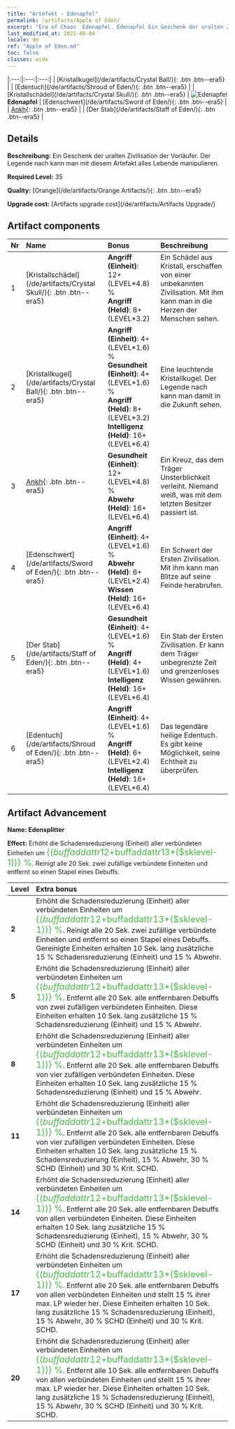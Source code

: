 ```yaml
---
title: "Artefakt - Edenapfel"
permalink: /artifacts/Apple of Eden/
excerpt: "Era of Chaos  Edenapfel. Edenapfel Ein Geschenk der uralten Zivilisation der Vorläufer. Der Legende nach kann man mit diesem Artefakt alles Lebende manipulieren."
last_modified_at: 2021-08-04
locale: de
ref: "Apple of Eden.md"
toc: false
classes: wide
---
```


  |:---:|:---:|:---:| 
  |  [Kristallkugel](/de/artifacts/Crystal Ball/){: .btn .btn--era5} |   |  [Edentuch](/de/artifacts/Shroud of Eden/){: .btn .btn--era5} | 
  |  [Kristallschädel](/de/artifacts/Crystal Skull/){: .btn .btn--era5} | ![Edenapfel](/images/t/icon_artifact_49.png) **Edenapfel** |  [Edenschwert](/de/artifacts/Sword of Eden/){: .btn .btn--era5} | 
  |  [Ankh](/de/artifacts/Ankh/){: .btn .btn--era5} |   |  [Der Stab](/de/artifacts/Staff of Eden/){: .btn .btn--era5} | 


## Details

 **Beschreibung:** Ein Geschenk der uralten Zivilisation der Vorläufer. Der Legende nach kann man mit diesem Artefakt alles Lebende manipulieren.

 **Required Level:** 35

 **Quality:** [Orange](/de/artifacts/Orange Artifacts/){: .btn .btn--era5}

 **Upgrade cost:** [Artifacts upgrade cost](/de/artifacts/Artifacts Upgrade/)



## Artifact components

  | Nr |    Name    |   Bonus | Beschreibung | 
  |:---|:-----------|:--------|:------------| 
  | 1 | [Kristallschädel](/de/artifacts/Crystal Skull/){: .btn .btn--era5} | **Angriff (Einheit)**: 12+(LEVEL\*4.8) %<br/>**Angriff (Held)**: 8+(LEVEL\*3.2) | Ein Schädel aus Kristall, erschaffen von einer unbekannten Zivilisation. Mit ihm kann man in die Herzen der Menschen sehen. | 
  | 2 | [Kristallkugel](/de/artifacts/Crystal Ball/){: .btn .btn--era5} | **Angriff (Einheit)**: 4+(LEVEL\*1.6) %<br/>**Gesundheit (Einheit)**: 4+(LEVEL\*1.6) %<br/>**Angriff (Held)**: 8+(LEVEL\*3.2)<br/>**Intelligenz (Held)**: 16+(LEVEL\*6.4) | Eine leuchtende Kristallkugel. Der Legende nach kann man damit in die Zukunft sehen. | 
  | 3 | [Ankh](/de/artifacts/Ankh/){: .btn .btn--era5} | **Gesundheit (Einheit)**: 12+(LEVEL\*4.8) %<br/>**Abwehr (Held)**: 16+(LEVEL\*6.4) | Ein Kreuz, das dem Träger Unsterblichkeit verleiht. Niemand weiß, was mit dem letzten Besitzer passiert ist. | 
  | 4 | [Edenschwert](/de/artifacts/Sword of Eden/){: .btn .btn--era5} | **Angriff (Einheit)**: 4+(LEVEL\*1.6) %<br/>**Abwehr (Held)**: 6+(LEVEL\*2.4)<br/>**Wissen (Held)**: 16+(LEVEL\*6.4) | Ein Schwert der Ersten Zivilisation. Mit ihm kann man Blitze auf seine Feinde herabrufen. | 
  | 5 | [Der Stab](/de/artifacts/Staff of Eden/){: .btn .btn--era5} | **Gesundheit (Einheit)**: 4+(LEVEL\*1.6) %<br/>**Angriff (Held)**: 4+(LEVEL\*1.6)<br/>**Intelligenz (Held)**: 16+(LEVEL\*6.4) | Ein Stab der Ersten Zivilisation. Er kann dem Träger unbegrenzte Zeit und grenzenloses Wissen gewähren. | 
  | 6 | [Edentuch](/de/artifacts/Shroud of Eden/){: .btn .btn--era5} | **Angriff (Einheit)**: 4+(LEVEL\*1.6) %<br/>**Angriff (Held)**: 6+(LEVEL\*2.4)<br/>**Intelligenz (Held)**: 16+(LEVEL\*6.4) | Das legendäre heilige Edentuch. Es gibt keine Möglichkeit, seine Echtheit zu überprüfen. | 


## Artifact Advancement

 **Name: Edensplitter**

 **Effect:** Erhöht die Schadensreduzierung (Einheit) aller verbündeten Einheiten um <span style="color: #48b946;font-size:20px">{($buffaddattr12+$buffaddattr13*($sklevel-1))} %</span>. Reinigt alle 20 Sek. zwei zufällige verbündete Einheiten und entfernt so einen Stapel eines Debuffs.

  |  Level  |    Extra bonus  | 
  |:--------|:----------------| 
  | **2** | Erhöht die Schadensreduzierung (Einheit) aller verbündeten Einheiten um <span style="color: #48b946;font-size:20px">{($buffaddattr12+$buffaddattr13*($sklevel-1))} %</span>. Reinigt alle 20 Sek. zwei zufällige verbündete Einheiten und entfernt so einen Stapel eines Debuffs. Gereinigte Einheiten erhalten 10 Sek. lang zusätzliche 15 % Schadensreduzierung (Einheit) und 15 % Abwehr. | 
  | **5** | Erhöht die Schadensreduzierung (Einheit) aller verbündeten Einheiten um <span style="color: #48b946;font-size:20px">{($buffaddattr12+$buffaddattr13*($sklevel-1))} %</span>. Entfernt alle 20 Sek. alle entfernbaren Debuffs von zwei zufälligen verbündeten Einheiten. Diese Einheiten erhalten 10 Sek. lang zusätzliche 15 % Schadensreduzierung (Einheit) und 15 % Abwehr. | 
  | **8** | Erhöht die Schadensreduzierung (Einheit) aller verbündeten Einheiten um <span style="color: #48b946;font-size:20px">{($buffaddattr12+$buffaddattr13*($sklevel-1))} %</span>. Entfernt alle 20 Sek. alle entfernbaren Debuffs von vier zufälligen verbündeten Einheiten. Diese Einheiten erhalten 10 Sek. lang zusätzliche 15 % Schadensreduzierung (Einheit) und 15 % Abwehr. | 
  | **11** | Erhöht die Schadensreduzierung (Einheit) aller verbündeten Einheiten um <span style="color: #48b946;font-size:20px">{($buffaddattr12+$buffaddattr13*($sklevel-1))} %</span>. Entfernt alle 20 Sek. alle entfernbaren Debuffs von vier zufälligen verbündeten Einheiten. Diese Einheiten erhalten 10 Sek. lang zusätzliche 15 % Schadensreduzierung (Einheit), 15 % Abwehr, 30 % SCHD (Einheit) und 30 % Krit. SCHD. | 
  | **14** | Erhöht die Schadensreduzierung (Einheit) aller verbündeten Einheiten um <span style="color: #48b946;font-size:20px">{($buffaddattr12+$buffaddattr13*($sklevel-1))} %</span>. Entfernt alle 20 Sek. alle entfernbaren Debuffs von allen verbündeten Einheiten. Diese Einheiten erhalten 10 Sek. lang zusätzliche 15 % Schadensreduzierung (Einheit), 15 % Abwehr, 30 % SCHD (Einheit) und 30 % Krit. SCHD. | 
  | **17** | Erhöht die Schadensreduzierung (Einheit) aller verbündeten Einheiten um <span style="color: #48b946;font-size:20px">{($buffaddattr12+$buffaddattr13*($sklevel-1))} %</span>. Entfernt alle 20 Sek. alle entfernbaren Debuffs von allen verbündeten Einheiten und stellt 15 % ihrer max. LP wieder her. Diese Einheiten erhalten 10 Sek. lang zusätzliche 15 % Schadensreduzierung (Einheit), 15 % Abwehr, 30 % SCHD (Einheit) und 30 % Krit. SCHD. | 
  | **20** | Erhöht die Schadensreduzierung (Einheit) aller verbündeten Einheiten um <span style="color: #48b946;font-size:20px">{($buffaddattr12+$buffaddattr13*($sklevel-1))} %</span>. Entfernt alle 10 Sek. alle entfernbaren Debuffs von allen verbündeten Einheiten und stellt 15 % ihrer max. LP wieder her. Diese Einheiten erhalten 10 Sek. lang zusätzliche 15 % Schadensreduzierung (Einheit), 15 % Abwehr, 30 % SCHD (Einheit) und 30 % Krit. SCHD. | 
